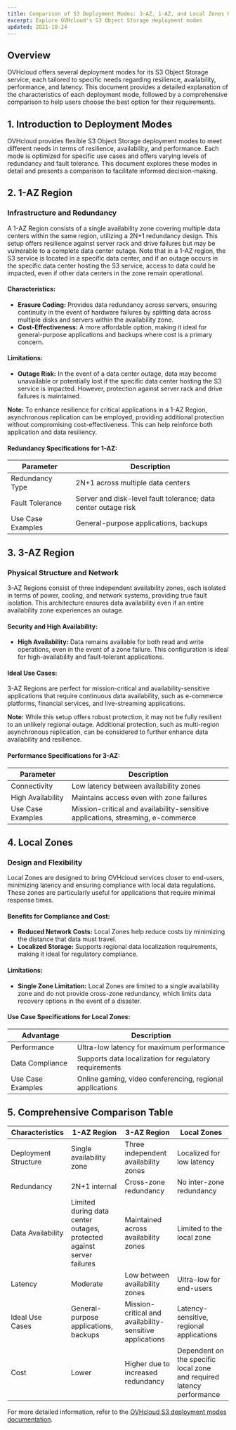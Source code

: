 ```yaml
---
title: Comparison of S3 Deployment Modes: 3-AZ, 1-AZ, and Local Zones Overview
excerpt: Explore OVHcloud's S3 Object Storage deployment modes
updated: 2021-10-24
---
```


## Overview

OVHcloud offers several deployment modes for its S3 Object Storage service, each tailored to specific needs regarding resilience, availability, performance, and latency. This document provides a detailed explanation of the characteristics of each deployment mode, followed by a comprehensive comparison to help users choose the best option for their requirements.

## 1. Introduction to Deployment Modes

OVHcloud provides flexible S3 Object Storage deployment modes to meet different needs in terms of resilience, availability, and performance. Each mode is optimized for specific use cases and offers varying levels of redundancy and fault tolerance. This document explores these modes in detail and presents a comparison to facilitate informed decision-making.

## 2. 1-AZ Region

### Infrastructure and Redundancy

A 1-AZ Region consists of a single availability zone covering multiple data centers within the same region, utilizing a 2N+1 redundancy design. This setup offers resilience against server rack and drive failures but may be vulnerable to a complete data center outage. Note that in a 1-AZ region, the S3 service is located in a specific data center, and if an outage occurs in the specific data center hosting the S3 service, access to data could be impacted, even if other data centers in the zone remain operational.

#### Characteristics:

- **Erasure Coding:** Provides data redundancy across servers, ensuring continuity in the event of hardware failures by splitting data across multiple disks and servers within the availability zone.
- **Cost-Effectiveness:** A more affordable option, making it ideal for general-purpose applications and backups where cost is a primary concern.

#### Limitations:

- **Outage Risk:** In the event of a data center outage, data may become unavailable or potentially lost if the specific data center hosting the S3 service is impacted. However, protection against server rack and drive failures is maintained.

**Note:** To enhance resilience for critical applications in a 1-AZ Region, asynchronous replication can be employed, providing additional protection without compromising cost-effectiveness. This can help reinforce both application and data resiliency.

#### Redundancy Specifications for 1-AZ:

| Parameter         | Description                                                               |
|-------------------|---------------------------------------------------------------------------|
| Redundancy Type   | 2N+1 across multiple data centers                                         |
| Fault Tolerance   | Server and disk-level fault tolerance; data center outage risk            |
| Use Case Examples | General-purpose applications, backups                                    |

## 3. 3-AZ Region

### Physical Structure and Network

3-AZ Regions consist of three independent availability zones, each isolated in terms of power, cooling, and network systems, providing true fault isolation. This architecture ensures data availability even if an entire availability zone experiences an outage.

#### Security and High Availability:

- **High Availability:** Data remains available for both read and write operations, even in the event of a zone failure. This configuration is ideal for high-availability and fault-tolerant applications.

#### Ideal Use Cases:

3-AZ Regions are perfect for mission-critical and availability-sensitive applications that require continuous data availability, such as e-commerce platforms, financial services, and live-streaming applications.

**Note:** While this setup offers robust protection, it may not be fully resilient to an unlikely regional outage. Additional protection, such as multi-region asynchronous replication, can be considered to further enhance data availability and resilience.

#### Performance Specifications for 3-AZ:

| Parameter         | Description                                                               |
|-------------------|---------------------------------------------------------------------------|
| Connectivity      | Low latency between availability zones                                    |
| High Availability | Maintains access even with zone failures                                  |
| Use Case Examples | Mission-critical and availability-sensitive applications, streaming, e-commerce |

## 4. Local Zones

### Design and Flexibility

Local Zones are designed to bring OVHcloud services closer to end-users, minimizing latency and ensuring compliance with local data regulations. These zones are particularly useful for applications that require minimal response times.

#### Benefits for Compliance and Cost:

- **Reduced Network Costs:** Local Zones help reduce costs by minimizing the distance that data must travel.
- **Localized Storage:** Supports regional data localization requirements, making it ideal for regulatory compliance.

#### Limitations:

- **Single Zone Limitation:** Local Zones are limited to a single availability zone and do not provide cross-zone redundancy, which limits data recovery options in the event of a disaster.

#### Use Case Specifications for Local Zones:

| Advantage        | Description                                           |
|------------------|-------------------------------------------------------|
| Performance      | Ultra-low latency for maximum performance             |
| Data Compliance  | Supports data localization for regulatory requirements|
| Use Case Examples| Online gaming, video conferencing, regional applications |

## 5. Comprehensive Comparison Table

| Characteristics        | 1-AZ Region                         | 3-AZ Region                     | Local Zones                              |
|------------------------|-------------------------------------|---------------------------------|------------------------------------------|
| Deployment Structure    | Single availability zone            | Three independent availability zones | Localized for low latency                |
| Redundancy             | 2N+1 internal                       | Cross-zone redundancy            | No inter-zone redundancy                 |
| Data Availability      | Limited during data center outages, protected against server failures | Maintained across availability zones | Limited to the local zone                |
| Latency               | Moderate                            | Low between availability zones   | Ultra-low for end-users                  |
| Ideal Use Cases        | General-purpose applications, backups | Mission-critical and availability-sensitive applications | Latency-sensitive, regional applications |
| Cost                   | Lower                               | Higher due to increased redundancy | Dependent on the specific local zone and required latency performance |

For more detailed information, refer to the [OVHcloud S3 deployment modes documentation](https://www.ovhcloud.com/en/).
